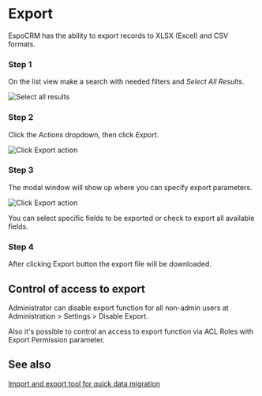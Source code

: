 # Export

EspoCRM has the ability to export records to XLSX (Excel) and CSV formats.

### Step 1

On the list view make a search with needed filters and *Select All Results*.

![Select all results](https://raw.githubusercontent.com/espocrm/documentation/master/_static/images/user-guide/export/export-1.png)

### Step 2

Click the *Actions* dropdown, then click *Export*.

![Click Export action](https://raw.githubusercontent.com/espocrm/documentation/master/_static/images/user-guide/export/export-2.png)

### Step 3

The modal window will show up where you can specify export parameters.

![Click Export action](https://raw.githubusercontent.com/espocrm/documentation/master/_static/images/user-guide/export/export-3.png)

You can select specific fields to be exported or check to export all available fields.

### Step 4

After clicking Export button the export file will be downloaded.

## Control of access to export

Administrator can disable export function for all non-admin users at Administration > Settings > Disable Export.

Also it's possible to control an access to export function via ACL Roles with Export Permission parameter.

## See also

[Import and export tool for quick data migration](https://www.espocrm.com/tips/import-export/)
